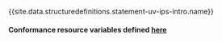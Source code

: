 {{site.data.structuredefinitions.statement-uv-ips-intro.name}}

#### Conformance resource variables defined [here](http://wiki.hl7.org/index.php?title=IG_Publisher_Documentation#Jekyll)
